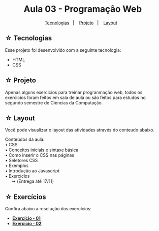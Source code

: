 <h1 align="center">Aula 03 - Programação Web</h1>

<p align="center">
  <a href="#-tecnologias">Tecnologias</a>&nbsp;&nbsp;&nbsp;|&nbsp;&nbsp;&nbsp;
  <a href="#-projeto">Projeto</a>&nbsp;&nbsp;&nbsp;|&nbsp;&nbsp;&nbsp;
  <a href="#-layout">Layout</a>&nbsp;&nbsp;&nbsp;
</p>

## ☆ Tecnologias

Esse projeto foi desenvolvido com a seguinte tecnologia:
- HTML
- CSS

## ☆ Projeto
Apenas alguns exercicios para treinar progranmação web, todos os exercicios foram feitos em sala de aula ou são feitos para estudos no segundo semestre de Ciencias da Computação.

## ☆ Layout
Você pode visualizar o layout das atividades através do conteudo abaixo.<br>

Conteúdos da aula: <br>
• CSS <br>
• Conceitos iniciais e sintaxe básica <br>
• Como inserir o CSS nas páginas <br>
• Seletores CSS <br>
• Exemplos <br>
• Introdução ao Javascript <br>
• Exercícios <br>
⠀⠀↳ (Entrega até 17/11)

## ☆ Exercícios
Confira abaixo a resolução dos exercícios:
* **[Exercício - 01](https://https-shini.github.io/pw-2s/Aula03/Exercicios/exercicio01/index.html)**
* **[Exercício - 02](https://https-shini.github.io/pw-2s/Aula03/Exercicios/exercicio02/index.html)**
